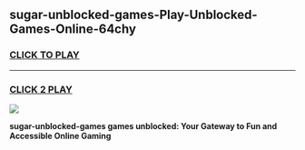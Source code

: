 
## sugar-unblocked-games-Play-Unblocked-Games-Online-64chy
<h3>
<a href="https://premium76.site?title=sugar-unblocked-games&ref=25A">CLICK TO PLAY</a></h3>
<hr>

<h3>
<a href="https://premium76.site?title=sugar-unblocked-games&ref=25A">CLICK 2 PLAY</a>
  
</h3>

<a href="https://premium76.site?title=sugar-unblocked-games&ref=25A"><img src="https://clearcache.store/games.png"></a>


**sugar-unblocked-games games unblocked: Your Gateway to Fun and Accessible Online Gaming**
